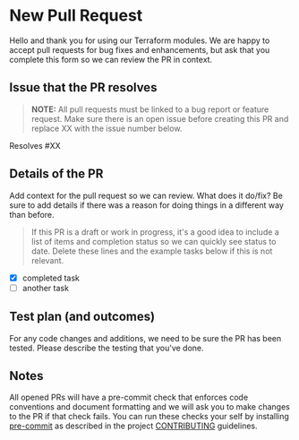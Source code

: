 # New Pull Request

Hello and thank you for using our Terraform modules. We are happy to accept pull
requests for bug fixes and enhancements, but ask that you complete this form so
we can review the PR in context.

## Issue that the PR resolves

> **NOTE:** All pull requests must be linked to a bug report or feature request.
> Make sure there is an open issue before creating this PR and replace XX with
> the issue number below.

Resolves #XX

## Details of the PR

Add context for the pull request so we can review. What does it do/fix? Be sure
to add details if there was a reason for doing things in a different way than
before.

> If this PR is a draft or work in progress, it's a good idea to include a list
> of items and completion status so we can quickly see status to date. Delete
> these lines and the example tasks below if this is not relevant.

* [x] completed task
* [ ] another task

## Test plan (and outcomes)

For any code changes and additions, we need to be sure the PR has been tested.
Please describe the testing that you've done.

## Notes

All opened PRs will have a pre-commit check that enforces code conventions and
document formatting and we will ask you to make changes to the PR if that check
fails. You can run these checks your self by installing [pre-commit](https://pre-commit.com/)
as described in the project [CONTRIBUTING](/CONTRIBUTING.md) guidelines.
